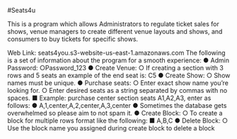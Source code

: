 #Seats4u

This is a program which allows Administrators to regulate ticket sales for shows, venue managers
to create different venue layouts and shows, and consumers to buy tickets for specific shows. 

Web Link:
seats4you.s3-website-us-east-1.amazonaws.com
The following is a set of information about the program for a smooth experience:
● Admin Password:
○Password_123
● Create Venue:
○ If creating a section with 3 rows and 5 seats an example of the end seat is: C5
● Create Show:
○ Show names must be unique.
● Purchase seats:
○ Enter exact show name you’re looking for.
○ Enter desired seats as a string separated by commas with no spaces.
■ Example: purchase center section seats A1,A2,A3, enter as follows: ● A,1,center,A,2,center,A,3,center
● Sometimes the database gets overwhelmed so please aim to not spam it.
● Create Block:
○ To create a block for multiple rows format like the following: ■ A,B,C
● Delete Block:
○ Use the block name you assigned during create block to delete a block
